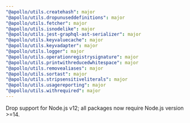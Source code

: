 ```yaml
---
"@apollo/utils.createhash": major
"@apollo/utils.dropunuseddefinitions": major
"@apollo/utils.fetcher": major
"@apollo/utils.isnodelike": major
"@apollo/utils.jest-graphql-ast-serializer": major
"@apollo/utils.keyvaluecache": major
"@apollo/utils.keyvadapter": major
"@apollo/utils.logger": major
"@apollo/utils.operationregistrysignature": major
"@apollo/utils.printwithreducedwhitespace": major
"@apollo/utils.removealiases": major
"@apollo/utils.sortast": major
"@apollo/utils.stripsensitiveliterals": major
"@apollo/utils.usagereporting": major
"@apollo/utils.withrequired": major
---
```


Drop support for Node.js v12; all packages now require Node.js version >=14.
